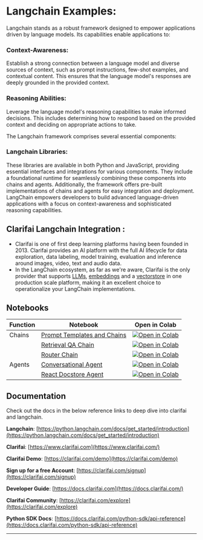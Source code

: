 
# Langchain Examples:
Langchain stands as a robust framework designed to empower applications driven by language models. Its capabilities enable applications to:

### Context-Awareness:
Establish a strong connection between a language model and diverse sources of context, such as prompt instructions, few-shot examples, and contextual content. This ensures that the language model's responses are deeply grounded in the provided context.

### Reasoning Abilities:
Leverage the language model's reasoning capabilities to make informed decisions. This includes determining how to respond based on the provided context and deciding on appropriate actions to take.


The Langchain framework comprises several essential components:
### Langchain Libraries:
These libraries are available in both Python and JavaScript, providing essential interfaces and integrations for various components. They include a foundational runtime for seamlessly combining these components into chains and agents. Additionally, the framework offers pre-built implementations of chains and agents for easy integration and deployment.
LangChain empowers developers to build advanced language-driven applications with a focus on context-awareness and sophisticated reasoning capabilities.

## Clarifai Langchain Integration :
* Clarifai is one of first deep learning platforms having been founded in 2013. Clarifai provides an AI platform with the full AI lifecycle for data exploration, data labeling, model training, evaluation and inference around images, video, text and audio data.
* In the LangChain ecosystem, as far as we're aware, Clarifai is the only provider that supports [LLMs](https://python.langchain.com/docs/integrations/llms/clarifai), [embeddings](https://python.langchain.com/docs/integrations/text_embedding/clarifai) and a [vectorstore](https://python.langchain.com/docs/integrations/vectorstores/clarifai) in one production scale platform, making it an excellent choice to operationalize your LangChain implementations.



## Notebooks
| Function    | Notebook    | Open in Colab |
| ----------- | ----------- | -----------   |
| Chains      | [Prompt Templates and Chains](Chains/Prompt-templates_and_chains.ipynb) | [![Open in Colab](https://colab.research.google.com/assets/colab-badge.svg)](https://colab.research.google.com/github/Clarifai/examples/blob/main/Integrations/Langchain/Chains/Prompt-templates_and_chains.ipynb) |
 |             | [Retrieval QA Chain](Chains/Retrieval_QA_chain_with_Clarifai_Vectorstore.ipynb) | [![Open in Colab](https://colab.research.google.com/assets/colab-badge.svg)](https://colab.research.google.com/github/Clarifai/examples/blob/main/Integrations/Langchain/Chains/Retrieval_QA_chain_with_Clarifai_Vectorstore.ipynb) |
|             | [Router Chain](Chains/Router_chain_examples_with_Clarifai_SDK.ipynb) | [![Open in Colab](https://colab.research.google.com/assets/colab-badge.svg)](https://colab.research.google.com/github/Clarifai/examples/blob/main/Integrations/Langchain/Chains/Router_chain_examples_with_Clarifai_SDK.ipynb) |
| Agents       | [Conversational Agent](Agents/Retrieval_QA_with_Conversation_memory.ipynb) | [![Open in Colab](https://colab.research.google.com/assets/colab-badge.svg)](https://colab.research.google.com/github/Clarifai/examples/blob/main/Integrations/Langchain/Agents/Retrieval_QA_with_Conversation_memory.ipynb) |
|             | [React Docstore Agent](Agents/Doc-retrieve_using_Langchain-ReAct_Agent.ipynb) | [![Open in Colab](https://colab.research.google.com/assets/colab-badge.svg)](https://colab.research.google.com/github/Clarifai/examples/blob/main/Integrations/Langchain/Agents/Doc-retrieve_using_Langchain-ReAct_Agent.ipynb) |











## Documentation
Check out the docs in the below reference links to deep dive into clarifai and langchain.

**Langchain**: [https://python.langchain.com/docs/get_started/introduction](https://python.langchain.com/docs/get_started/introduction)

**Clarifai**: [https://www.clarifai.com](https://www.clarifai.com/)

**Clarifai Demo**: [https://clarifai.com/demo](https://clarifai.com/demo)

**Sign up for a free Account**: [https://clarifai.com/signup](https://clarifai.com/signup)

**Developer Guide**: [https://docs.clarifai.com](https://docs.clarifai.com/)

**Clarifai Community**: [https://clarifai.com/explore](https://clarifai.com/explore)

**Python SDK Docs**: [https://docs.clarifai.com/python-sdk/api-reference](https://docs.clarifai.com/python-sdk/api-reference)

---
